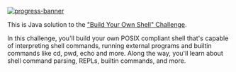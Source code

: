 [![progress-banner](https://backend.codecrafters.io/progress/shell/84c025b1-bd84-4edb-a973-5e41b980ec85)](https://app.codecrafters.io/users/codecrafters-bot?r=2qF)

This is Java solution to the
["Build Your Own Shell" Challenge](https://app.codecrafters.io/courses/shell/overview).

In this challenge, you'll build your own POSIX compliant shell that's capable of
interpreting shell commands, running external programs and builtin commands like
cd, pwd, echo and more. Along the way, you'll learn about shell command parsing,
REPLs, builtin commands, and more.
